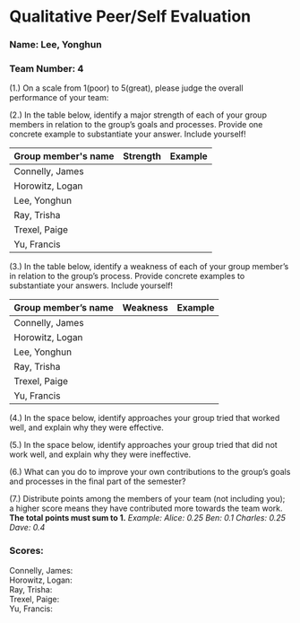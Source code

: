 # Qualitative Peer/Self Evaluation

### Name: Lee, Yonghun
### Team Number: 4

(1.) On a scale from 1(poor) to 5(great), please judge the overall performance of your team:

(2.) In the table below, identify a major strength of each of your group members in relation to the group’s goals and processes. Provide one concrete example to substantiate your answer. Include yourself!

| Group member's name | Strength | Example |
| ------------------- | -------- | ------- |
|Connelly, James|||
|Horowitz, Logan|||
|Lee, Yonghun|||
|Ray, Trisha|||
|Trexel, Paige|||
|Yu, Francis|||

(3.) In the table below, identify a weakness of each of your group member’s in relation to the group’s process. Provide concrete examples to substantiate your answers. Include yourself!

| Group member’s name | Weakness | Example |
| ------------------- | -------- | ------- |
|Connelly, James|||
|Horowitz, Logan|||
|Lee, Yonghun|||
|Ray, Trisha|||
|Trexel, Paige|||
|Yu, Francis|||

(4.) In the space below, identify approaches your group tried that worked well, and explain why they were effective.

(5.) In the space below, identify approaches your group tried that did not work well, and explain why they were ineffective.

(6.) What can you do to improve your own contributions to the group’s goals and processes in the final part of the semester?

(7.) Distribute points among the members of your team (not including you); a higher score means they have contributed more towards the team work. **The total points must sum to 1.**
*Example:
Alice: 0.25
Ben: 0.1
Charles: 0.25
Dave: 0.4*

### Scores:
Connelly, James:  
Horowitz, Logan:  
Ray, Trisha:  
Trexel, Paige:  
Yu, Francis:  

